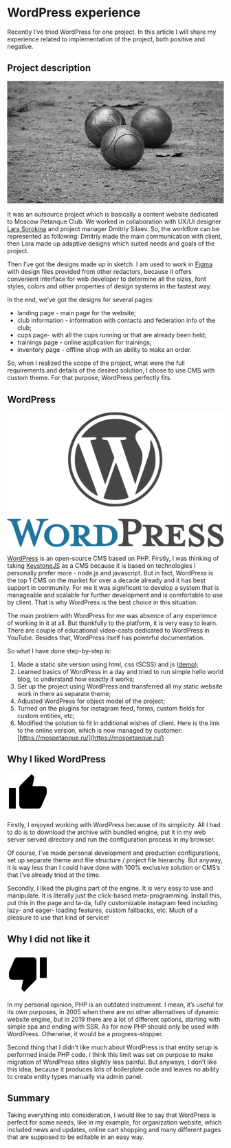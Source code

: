 # WordPress experience
Recently I’ve tried WordPress for one project. In this article I will share my experience related to implementation of the project, both positive and negative.

## Project description
![Petanque](/articles/2/article-2-1.jpg)

It was an outsource project which is basically a content website dedicated to Moscow Petanque Club. We worked in collaboration with UX/UI designer [Lara Sorokina](https://mobile.twitter.com/wid0ki) and project manager Dmitriy Silaev. So, the workflow can be represented as following: Dmitriy made the main communication with client, then Lara made up adaptive designs which suited needs and goals of the project.

Then I’ve got the designs made up in sketch. I am used to work in [Figma](https://www.figma.com/) with design files provided from other redactors, because it offers convenient interface for web developer to determine all the sizes, font styles, colors and other properties of design systems in the fastest way.

In the end, we’ve got the designs for several pages:
* landing page - main page for the website;
* club information - information with contacts and federation info of the club;
* cups page- with all the cups running or that are already been held;
* trainings page - online application for trainings;
* inventory page - offline shop with an ability to make an order.

So, when I realized the scope of the project, what were the full requirements and details of the desired solution, I chose to use CMS with custom theme. For that purpose, WordPress perfectly fits.

## WordPress
![WordPress](/articles/2/article-2-2.png)

[WordPress](https://wordpress.org/) is an open-source CMS based on PHP. Firstly, I was thinking of taking [KeystoneJS](https://keystonejs.com/) as a CMS because it is based on technologies I personally prefer more - node.js and javascript. But in fact, WordPress is the top 1 CMS on the market for over a decade already and it has best support in community. For me it was significant to develop a system that is manageable and scalable for further development and is comfortable to use by client. That is why WordPress is the best choice in this situation.

The main problem with WordPress for me was absence of any experience of working in it at all. But thankfully to the platform, it is very easy to learn. There are couple of educational video-casts dedicated to WordPress in YouTube. Besides that, WordPress itself has powerful documentation.

So what I have done step-by-step is:
1. Made a static site version using html, css (SCSS) and js  ([demo](https://moscow-petanque.netlify.com));
2. Learned basics of WordPress in a day and tried to run simple hello world blog, to understand how exactly it works;
3. Set up the project using WordPress and transferred all my static website work in there as separate theme;
4. Adjusted WordPress for object model of the project;
5. Turned on the plugins for instagram feed, forms, custom fields for custom entities, etc;
6. Modified the solution to fit in additional wishes of client.
Here is the link to the online version, which is now managed by customer:  [https://mospetanque.ru/](https://mospetanque.ru/)

## Why I liked WordPress
![Thumb up](/articles/2/article-2-4.png)

Firstly, I enjoyed working with WordPress because of its simplicity. All I had to do is to download the archive with bundled engine, put it in my web server served directory and run the configuration process in my browser.

Of course, I’ve made personal development and production configurations, set up separate theme and file structure / project file hierarchy. But anyway, it is way less than I could have done with 100% exclusive solution or CMS’s that I’ve already tried at the time.

Secondly, I liked the plugins part of the engine. It is very easy to use and manipulate. It is literally just the click-based meta-programming. Install this, put this in the page and ta-da, fully customizable instagram feed including lazy- and eager- loading features, custom fallbacks, etc. Much of a pleasure to use that kind of service!

## Why I did not like it
![Thumb down](/articles/2/article-2-3.png)

In my personal opinion, PHP is an outdated instrument. I mean, it’s useful for its own purposes, in 2005 when there are no other alternatives of dynamic website engine, but in 2019 there are a lot of different options, starting with simple spa and ending with SSR. As for now PHP should only be used with WordPress. Otherwise, it would be a progress-stopper.

Second thing that I didn’t like much about WordPress is that entity setup is performed inside PHP code. I think this limit was set on purpose to make migration of WordPress sites slightly less painful. But anyways, I don’t like this idea, because it produces lots of boilerplate code and leaves no ability to create entity types manually via admin panel.

## Summary
Taking everything into consideration, I would like to say that WordPress is perfect for some needs, like in my example, for organization website, which included news and updates, online cart shopping and many different pages that are supposed to be editable in an easy way.
